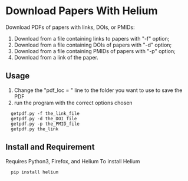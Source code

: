 # Download Papers With Helium

Download PDFs of papers with links, DOIs, or PMIDs:
1. Download from a file containing links to papers with "-f" option;
2. Download from a file containing DOIs of papers with "-d" option;
3. Download from a file containing PMIDs of papers with "-p" option;
4. Download from a link of the paper.

## Usage
1. Change the "pdf_loc = " line to the folder you want to use to save the PDF
2. run the program with the correct options chosen 
````
  getpdf.py -f the_link_file
  getpdf.py -d the_DOI_file
  getpdf.py -p the_PMID_file
  getpdf.py the_link
```` 

## Install and Requirement
Requires Python3, Firefox, and Helium
To install Helium
````
  pip install helium
```` 
